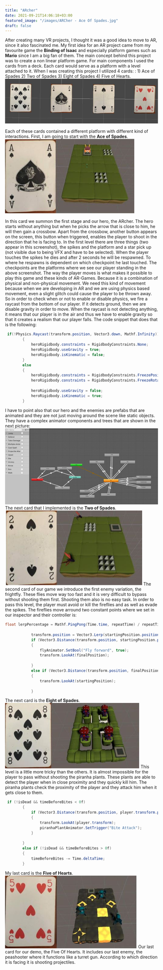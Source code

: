 ```yaml
---
title: "ARcher"
date: 2021-09-21T14:06:18+03:00
featured_image: "/images/ARCher - Ace Of Spades.jpg"
draft: false
---
```


After creating many VR projects, I thought it was a good idea to move to AR, since it also fascinated me. My first idea for an AR project came from my favourite game the **Binding of Isaac** and especially platform games such as **Mario** since I am a big fan of them.
The main concept behind this project was to create a non linear platform game. For main components I used the cards from a deck.
Each card would serve as a platform with a level attached to it. When I was creating this project I utilized 4 cards: : 1) Ace of Spades 2) Two of Spades 3) Eight of Spades 4) Five of Hearts.
![alt text](https://raw.githubusercontent.com/petrosKon/Kontrazis/master/static/images/ARCher%20-%20Cards.JPG)

Each of these cards contained a different platform with different kind of interactions. First, I am going to start with the **Ace of Spades**.
![alt text](https://raw.githubusercontent.com/petrosKon/Kontrazis/master/static/images/ARCher%20-%20Ace%20Of%20Spades.JPG)

In this card we summon the first stage and our hero, the ARcher. The hero starts without anything but
when he picks the arrow that is close to him, he will then gain a crossbow. Apart from the crossbow,
another button appears on the screen, this button when triggered, enables the player to shoot in the
direction that he is facing to. In the first level there are three things (two appear in this screenshot),
the spikes and the platform and a star pick up (not visible due to being VFX and have to be selected).
When the player touches the spikes he dies and after 2 seconds he will be respawned. To where he
respawns is dependent on which checkpoint he last touched. The checkpoints are the platforms where
we see our player standing in the above screenshot. 
The way the player moves is what makes it possible to play this game and these kinds of AR-Games. Because it is a combination of physical and non-physical movement. We need this kind of movement because when we are developing in AR and we are using physics based movement,
even a slight glitch could cause the player to be thrown away. So in order to check when or not to enable or disable physics, we fire a raycast from the bottom of our player. If it detects ground, then we are disable gravity in order to move. When the raycast is not detecting anything, it means that 
our player is in the air and thus we have to enable gravity so that it creates a realism that our player falls. The code snippet that does that is the following:
```C#
 if(!Physics.Raycast(transform.position, Vector3.down, Mathf.Infinity))
        {
            heroRigidbody.constraints = RigidbodyConstraints.None;
            heroRigidbody.useGravity = true;
            heroRigidbody.isKinematic = false;
        }
        else
        {
            heroRigidbody.constraints = RigidbodyConstraints.FreezePositionY;
            heroRigidbody.constraints = RigidbodyConstraints.FreezeRotationX | RigidbodyConstraints.FreezeRotationZ;

            heroRigidbody.useGravity = false;
            heroRigidbody.isKinematic = true;
        }
```
I have to point also that our hero and the enemies are prefabs that are animated and they are not just moving around the scene like static objects. They have a complex animator components and trees that are shown in the next picture:
![alt text](https://raw.githubusercontent.com/petrosKon/Kontrazis/master/static/images/ARCher%20-%20Animation%20Tree.JPG)
The next card that I implemented is the **Two of Spades**.
![alt text](https://raw.githubusercontent.com/petrosKon/Kontrazis/master/static/images/ARCher%20-%20Two%20Of%20Spades.JPG)
The second card of our game we introduce the first enemy variation, the frightfly. These flies move
way too fast and it is very difficult to bypass without shooting them first. Shooting them also is no easy
task. In order to pass this level, the player must avoid or kill the fireflies and as well as evade the spikes.
The fireflies move arround two constant points where we set in our inspector and their controller is:

```C#
float lerpPercentage = Mathf.PingPong(Time.time, repeatTime) / repeatTime;

            transform.position = Vector3.Lerp(startingPosition.position, finalPosition.position, lerpPercentage);
            if (Vector3.Distance(transform.position, startingPosition.position) < 0.1f)
            {
                flyAnimator.SetBool("Fly forward", true);
                transform.LookAt(finalPosition);

            }
            else if (Vector3.Distance(transform.position, finalPosition.position) < 0.1f)
            {
                transform.LookAt(startingPosition);

            }
```
The next card is the **Eight of Spades**.
![alt text](https://raw.githubusercontent.com/petrosKon/Kontrazis/master/static/images/ARCher%20-%20Eight%20Of%20Spades.JPG)
This level is a little more tricky than the others. It is almost impossible for the player to pass without
shooting the piranha plants. These plants are able to detect the player when in close proximity and
they quickly kill him. The piranha plants check the proximity of the player and they attack him when it gets close to them.
```C#
 if (!isDead && timeBeforeBites < 0f)
        {
            if (Vector3.Distance(transform.position, player.transform.position) <= lookRadius)
            {
                transform.LookAt(player.transform);
                piranhaPlantAnimator.SetTrigger("Bite Attack");
            }

        }
        else if (!isDead && timeBeforeBites > 0f)
        {
            timeBeforeBites -= Time.deltaTime;
        }
```
My last card is the **Five of Hearts**.
![alt text](https://raw.githubusercontent.com/petrosKon/Kontrazis/master/static/images/ARCher%20-%20Five%20Hearts.JPG)
Our last card for our demo, the Five Of Hearts. It includes our last enemy, the peashooter where it
functions like a turret gun. According to which direction it is facing it is shooting projectiles.


